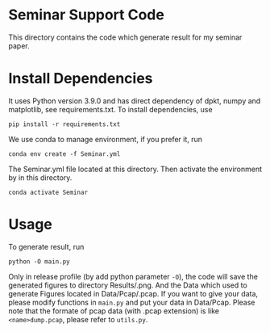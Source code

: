 # Seminar Support Code
This directory contains the code which generate result for my seminar paper.

# Install Dependencies
It uses Python version 3.9.0 and has direct dependency of dpkt, numpy and matplotlib, see requirements.txt.
To install dependencies, use

```shell
pip install -r requirements.txt
```

We use conda to manage environment, if you prefer it, run

```shell
conda env create -f Seminar.yml
```

The Seminar.yml file located at this directory.
Then activate the environment by in this directory.

```shell
conda activate Seminar
```

# Usage
To generate result, run

```shell
python -O main.py
```

Only in release profile (by add python parameter `-O`), the code will save the generated figures to directory  Results/<Corresponding Name>.png.
And the Data which used to generate Figures located in Data/Pcap/<Corresponding Name>.pcap.
If you want to give your data, please modify functions in `main.py` and put your data in Data/Pcap.
Please note that the formate of pcap data (with .pcap extension) is like `<name>dump.pcap`, please refer to `utils.py`. 





